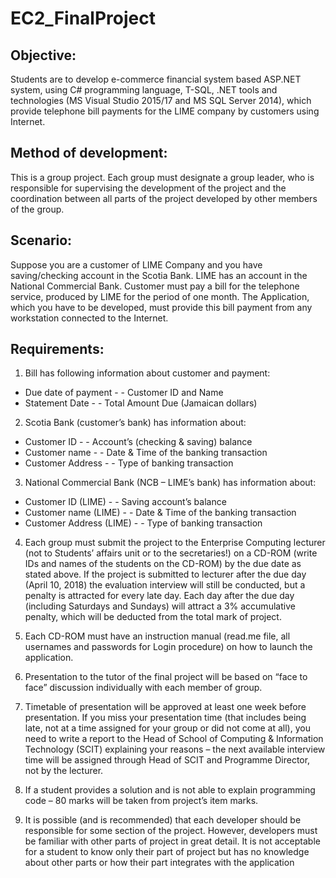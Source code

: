 # EC2_FinalProject

## Objective:
Students are to develop e-commerce financial system based ASP.NET system, using C# programming language, T-SQL, .NET tools and technologies (MS Visual Studio 2015/17 and MS SQL Server 2014), which provide telephone bill payments for the LIME company by customers using Internet.

## Method of development:
This is a group project. Each group must designate a group leader, who is responsible for supervising the development of the project and the coordination between all parts of the project developed by other members of the group.

## Scenario:
Suppose you are a customer of LIME Company and you have saving/checking account in the Scotia Bank. LIME has an account in the National Commercial Bank. Customer must pay a bill for the telephone service, produced by LIME for the period of one month. The Application, which you have to be developed, must provide this bill payment from any workstation connected to the Internet.

## Requirements:
1. Bill has following information about customer and payment:
  * Due date of payment - - Customer ID and Name
  * Statement Date - - Total Amount Due (Jamaican dollars)
  
2. Scotia Bank (customer’s bank) has information about:
  * Customer ID - - Account’s (checking & saving) balance
  * Customer name - - Date & Time of the banking transaction
  * Customer Address - - Type of banking transaction
  
3. National Commercial Bank (NCB – LIME’s bank) has information about:
  * Customer ID (LIME) - - Saving account’s balance
  * Customer name (LIME) - - Date & Time of the banking transaction
  * Customer Address (LIME) - - Type of banking transaction
  
4. Each group must submit the project to the Enterprise Computing lecturer (not to Students’ affairs unit or to the secretaries!) on a CD-ROM (write IDs and names of the students on the CD-ROM) by the due date as stated above. If the project is submitted to lecturer after the due day (April 10, 2018) the evaluation interview will still be conducted, but a penalty is attracted for every late day. Each
day after the due day (including Saturdays and Sundays) will attract a 3% accumulative penalty, which will be deducted from the total mark of project. 

5. Each CD-ROM must have an instruction manual (read.me file, all usernames and passwords for Login procedure) on how to launch the application.

6. Presentation to the tutor of the final project will be based on “face to face” discussion individually with each member of group.

7. Timetable of presentation will be approved at least one week before presentation. If you miss your presentation time (that includes being late, not at a time assigned for your group or did not come at all), you need to write a report to the Head of School of Computing & Information Technology (SCIT) explaining your reasons – the next available interview time will be assigned through Head of SCIT and Programme Director, not by the lecturer.

8. If a student provides a solution and is not able to explain programming code – 80 marks will be taken from project’s item marks.

9. It is possible (and is recommended) that each developer should be responsible for some section of the project. However, developers must be familiar with other parts of project in great detail. It is not acceptable for a student to know only their part of project but has no knowledge about other parts or how their part integrates with the application
